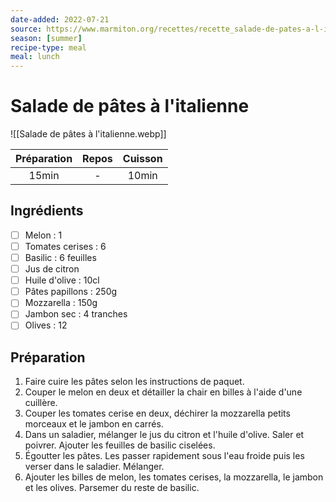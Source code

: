```yaml
---
date-added: 2022-07-21
source: https://www.marmiton.org/recettes/recette_salade-de-pates-a-l-italienne_22514.aspx
season: [summer]
recipe-type: meal
meal: lunch
---
```


# Salade de pâtes à l'italienne

![[Salade de pâtes à l'italienne.webp]]

| Préparation | Repos | Cuisson |
|:-----------:|:-----:|:-------:|
|    15min    |   -   |  10min  |

## Ingrédients

- [ ] Melon : 1
- [ ] Tomates cerises : 6
- [ ] Basilic : 6 feuilles
- [ ] Jus de citron
- [ ] Huile d'olive : 10cl
- [ ] Pâtes papillons : 250g
- [ ] Mozzarella : 150g
- [ ] Jambon sec : 4 tranches
- [ ] Olives : 12

## Préparation

1. Faire cuire les pâtes selon les instructions de paquet.
2. Couper le melon en deux et détailler la chair en billes à l'aide d'une cuillère.
3. Couper les tomates cerise en deux, déchirer la mozzarella petits morceaux et le jambon en carrés.
4. Dans un saladier, mélanger le jus du citron et l'huile d'olive. Saler et poivrer. Ajouter les feuilles de basilic ciselées.
5. Égoutter les pâtes. Les passer rapidement sous l'eau froide puis les verser dans le saladier. Mélanger.
6. Ajouter les billes de melon, les tomates cerises, la mozzarella, le jambon et les olives. Parsemer du reste de basilic.
